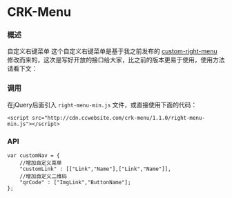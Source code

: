 # CRK-Menu

### 概述
自定义右键菜单
这个自定义右键菜单是基于我之前发布的 [custom-right-menu](https://github.com/BoizZ/custom-right-menu) 修改而来的，这次是写好开放的接口给大家，比之前的版本更易于使用，使用方法请看下文：

### 调用
在jQuery后面引入 `right-menu-min.js` 文件，或直接使用下面的代码：
```
<script src="http://cdn.ccwebsite.com/crk-menu/1.1.0/right-menu-min.js"></script>
```

### API
```
var customNav = {
	//增加自定义菜单
    "customLink" : [["Link","Name"],["Link","Name"]],
    //增加自定义二维码
    "qrCode" : ["ImgLink","ButtonName"];
};
```
